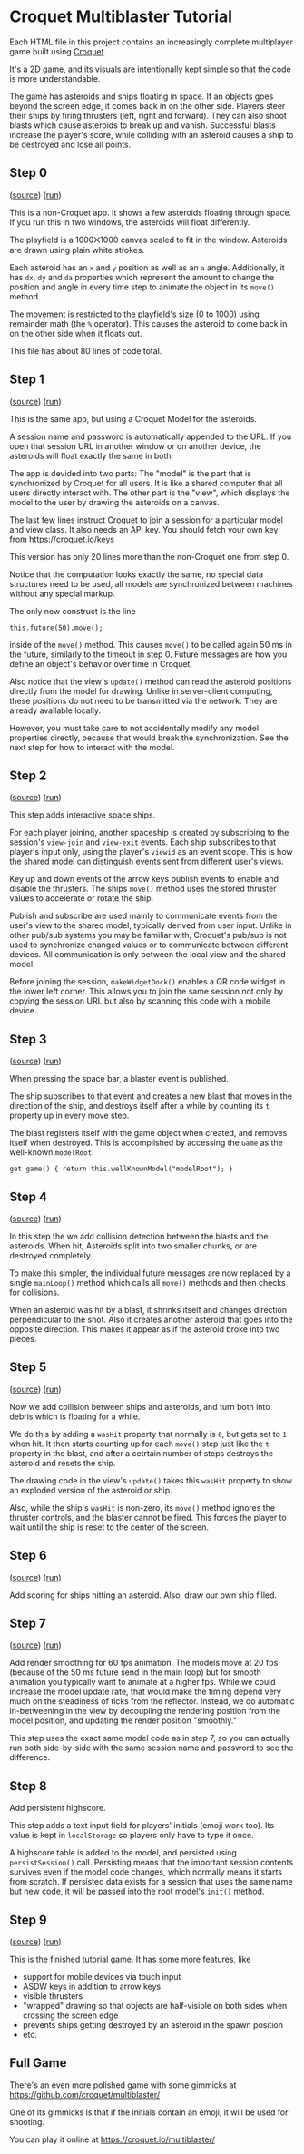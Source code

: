 # Croquet Multiblaster Tutorial

Each HTML file in this project contains an increasingly complete
multiplayer game built using [Croquet](https://croquet.io/docs/).

It's a 2D game, and its visuals are intentionally kept simple so that the code is more understandable.

The game has asteroids and ships floating in space.
If an objects goes beyond the screen edge, it comes back in on the other side.
Players steer their ships by firing thrusters (left, right and forward).
They can also shoot blasts which cause asteroids to break up and vanish.
Successful blasts increase the player's score, while colliding with an asteroid
causes a ship to be destroyed and lose all points.

## Step 0

([source](https://github.com/croquet/multiblaster-tutorial/blob/main/step0.html))
      ([run](https://croquet.github.io/multiblaster-tutorial/step0.html))

This is a non-Croquet app. It shows a few asteroids floating through space.
If you run this in two windows, the asteroids will float differently.

The playfield is a 1000⨉1000 canvas scaled to fit in the window.
Asteroids are drawn using plain white strokes.

Each asteroid has an `x` and `y` position as well as an `a` angle.
Additionally, it has `dx`, `dy` and `da` properties which represent the
amount to change the position and angle in every time step to
animate the object in its `move()` method.

The movement is restricted to the playfield's size (0 to 1000) using remainder math (the `%` operator).
This causes the asteroid to come back in on the other side when it floats out.

This file has about 80 lines of code total.

## Step 1

([source](https://github.com/croquet/multiblaster-tutorial/blob/main/step1.html))
      ([run](https://croquet.github.io/multiblaster-tutorial/step1.html))

This is the same app, but using a Croquet Model for the asteroids.

A session name and password is automatically appended to the URL.
If you open that session URL in another window or on another device,
the asteroids will float exactly the same in both.

The app is devided into two parts: The "model" is the part that is synchronized
by Croquet for all users. It is like a shared computer that all users directly
interact with. The other part is the "view", which displays the model to the user
by drawing the asteroids on a canvas.

The last few lines instruct Croquet to join a session for a particular model and view class.
It also needs an API key. You should fetch your own key from https://croquet.io/keys

This version has only 20 lines more than the non-Croquet one from step 0.

Notice that the computation looks exactly the same, no special data structures need to be used,
all models are synchronized between machines without any special markup.

The only new construct is the line

    this.future(50).move();

inside of the `move()` method. This causes `move()` to be called again 50 ms in the future,
similarly to the timeout in step 0. Future messages are how you define an object's behavior over
time in Croquet.

Also notice that the view's `update()` method can read the asteroid positions directly from the model
for drawing. Unlike in server-client computing, these positions do not need to be transmitted
via the network. They are already available locally.

However, you must take care to not accidentally modify any model properties directly,
because that would break the synchronization. See the next step for how to interact with the model.

## Step 2

([source](https://github.com/croquet/multiblaster-tutorial/blob/main/step2.html))
      ([run](https://croquet.github.io/multiblaster-tutorial/step2.html))

This step adds interactive space ships.

For each player joining, another spaceship is created by subscribing to the session's
`view-join` and `view-exit` events.
Each ship subscribes to that player's input only, using the player's `viewid` as an event scope.
This is how the shared model can distinguish events sent from different user's views.

Key up and down events of the arrow keys publish events to enable and disable the thrusters.
The ships `move()` method uses the stored thruster values to accelerate or rotate the ship.

Publish and subscribe are used mainly to communicate events from the user's view to the shared model,
typically derived from user input. Unlike in other pub/sub systems you may be familiar with,
Croquet's pub/sub is not used to synchronize changed values or to communicate between different devices.
All communication is only between the local view and the shared model.

Before joining the session, `makeWidgetDock()` enables a QR code widget in the lower left corner.
This allows you to join the same session not only by copying the session URL but also by scanning
this code with a mobile device.

## Step 3

([source](https://github.com/croquet/multiblaster-tutorial/blob/main/step3.html))
      ([run](https://croquet.github.io/multiblaster-tutorial/step3.html))

When pressing the space bar, a blaster event is published.

The ship subscribes to that event and creates a new blast that
moves in the direction of the ship, and destroys itself after a while
by counting its `t` property up in every move step.

The blast registers itself with the game object when created,
and removes itself when destroyed. This is accomplished by
accessing the `Game` as the well-known `modelRoot`.

    get game() { return this.wellKnownModel("modelRoot"); }

## Step 4

([source](https://github.com/croquet/multiblaster-tutorial/blob/main/step4.html))
      ([run](https://croquet.github.io/multiblaster-tutorial/step4.html))

In this step the we add collision detection between the blasts and the asteroids.
When hit, Asteroids split into two smaller chunks, or are destroyed completely.

To make this simpler, the individual future messages are now replaced by a single `mainLoop()`
method which calls all `move()` methods and then checks for collisions.

When an asteroid was hit by a blast, it shrinks itself and changes direction perpendicular to the shot.
Also it creates another asteroid that goes into the opposite direction. This makes it appear as if
the asteroid broke into two pieces.

## Step 5

([source](https://github.com/croquet/multiblaster-tutorial/blob/main/step5.html))
      ([run](https://croquet.github.io/multiblaster-tutorial/step5.html))

Now we add collision between ships and asteroids, and turn both into debris which is floating for a while.

We do this by adding a `wasHit` property that normally is `0`, but gets set to `1` when hit.
It then starts counting up for each `move()` step just like the `t` property in the blast,
and after a cetrtain number of steps destroys the asteroid and resets the ship.

The drawing code in the view's `update()` takes this `wasHit` property to show an exploded
version of the asteroid or ship.

Also, while the ship's `wasHit` is non-zero, its `move()` method ignores the thruster controls,
and the blaster cannot be fired. This forces the player to wait until the ship is reset to the
center of the screen.

## Step 6

([source](https://github.com/croquet/multiblaster-tutorial/blob/main/step6.html))
      ([run](https://croquet.github.io/multiblaster-tutorial/step6.html))

Add scoring for ships hitting an asteroid. Also, draw our own ship filled.

## Step 7

([source](https://github.com/croquet/multiblaster-tutorial/blob/main/step7.html))
      ([run](https://croquet.github.io/multiblaster-tutorial/step7.html))

Add render smoothing for 60 fps animation. The models move at 20 fps (because of the 50 ms future send
in the main loop) but for smooth animation you typically want to animate at a higher fps.
While we could increase the model update rate, that would make the timing depend very much
on the steadiness of ticks from the reflector.
Instead, we do automatic in-betweening in the view by decoupling the rendering position from the
model position, and updating the render position "smoothly."

This step uses the exact same model code as in step 7, so you can actually run
both side-by-side with the same session name and password to see the difference.

## Step 8

Add persistent highscore.

This step adds a text input field for players' initials (emoji work too).
Its value is kept in `localStorage` so players only have to type it once.

A highscore table is added to the model, and persisted using `persistSession()` call.
Persisting means that the important session contents survives even if the model code changes,
which normally means it starts from scratch. If persisted data exists for a session that uses
the same name but new code, it will be passed into the root model's `init()` method.

## Step 9

([source](https://github.com/croquet/multiblaster-tutorial/blob/main/step9.html))
      ([run](https://croquet.github.io/multiblaster-tutorial/step9.html))

This is the finished tutorial game. It has some more features, like
* support for mobile devices via touch input
* ASDW keys in addition to arrow keys
* visible thrusters
* "wrapped" drawing so that objects are half-visible on both sides when crossing the screen edge
* prevents ships getting destroyed by an asteroid in the spawn position
* etc.

## Full Game

There's an even more polished game with some gimmicks at
https://github.com/croquet/multiblaster/

One of its gimmicks is that if the initials contain an emoji, it will be used for shooting.

You can play it online at https://croquet.io/multiblaster/